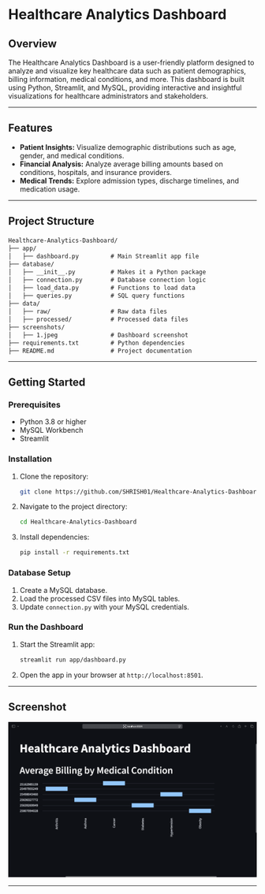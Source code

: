 # Healthcare Analytics Dashboard

## Overview
The Healthcare Analytics Dashboard is a user-friendly platform designed to analyze and visualize key healthcare data such as patient demographics, billing information, medical conditions, and more. This dashboard is built using Python, Streamlit, and MySQL, providing interactive and insightful visualizations for healthcare administrators and stakeholders.

---
  
## Features
- **Patient Insights:** Visualize demographic distributions such as age, gender, and medical conditions.
- **Financial Analysis:** Analyze average billing amounts based on conditions, hospitals, and insurance providers.
- **Medical Trends:** Explore admission types, discharge timelines, and medication usage.

---  

## Project Structure
```plaintext
Healthcare-Analytics-Dashboard/
├── app/
│   ├── dashboard.py         # Main Streamlit app file
├── database/
│   ├── __init__.py          # Makes it a Python package
│   ├── connection.py        # Database connection logic
│   ├── load_data.py         # Functions to load data
│   ├── queries.py           # SQL query functions
├── data/
│   ├── raw/                 # Raw data files
│   ├── processed/           # Processed data files
├── screenshots/
│   ├── 1.jpeg               # Dashboard screenshot
├── requirements.txt         # Python dependencies
├── README.md                # Project documentation
```

---

## Getting Started

### Prerequisites
- Python 3.8 or higher
- MySQL Workbench
- Streamlit

### Installation
1. Clone the repository:
   ```bash
   git clone https://github.com/SHRISH01/Healthcare-Analytics-Dashboard.git
   ```
2. Navigate to the project directory:
   ```bash
   cd Healthcare-Analytics-Dashboard
   ```
3. Install dependencies:
   ```bash
   pip install -r requirements.txt
   ```

### Database Setup
1. Create a MySQL database.
2. Load the processed CSV files into MySQL tables.
3. Update `connection.py` with your MySQL credentials.

### Run the Dashboard
1. Start the Streamlit app:
   ```bash
   streamlit run app/dashboard.py
   ```
2. Open the app in your browser at `http://localhost:8501`.

---

## Screenshot
![Dashboard Screenshot](screenshots/1.jpeg)

---
